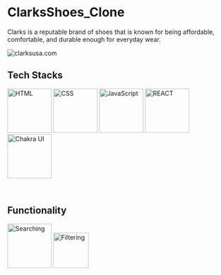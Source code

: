 # ClarksShoes_Clone
Clarks is a reputable brand of shoes that is known for being affordable, comfortable, and durable enough for everyday wear.

<img src="https://1000logos.net/wp-content/uploads/2021/05/Clarks-logo.png" alt="clarksusa.com" />
<br/>
<h2>Tech Stacks</h2>
<p><img src="https://cdn.iconscout.com/icon/free/png-256/html-2752158-2284975.png?w=256&f=avif" width='100' alt="HTML" /> 
<img src="https://cdn.iconscout.com/icon/free/png-256/css-alt-3521367-2944811.png?w=256&f=avif" width='100' alt="CSS" />
<img src="https://cdn.iconscout.com/icon/free/png-256/javascript-3628858-3029998.png?w=256&f=avif" width='100' alt="JavaScript"/>
<img src="https://cdn.iconscout.com/icon/free/png-256/react-3-1175109.png?w=256&f=avif" width='100' alt="REACT" />
<img src="https://www.happylifecreators.com/wp/wp-content/uploads/2022/06/chakra-ui_title2-400x400.png" width='100' alt="Chakra UI" />
</p>
<br/>
<h2>Functionality</h2>
<p>
<img src="https://www.freepnglogos.com/uploads/logo-finder-png/logo-finder-symbol-png-1.png" width='100' alt="Searching"/>
<img src="https://cdn.iconscout.com/icon/free/png-256/filter-1648758-1401167.png" width='80' alt="Filtering"/>
</p>
